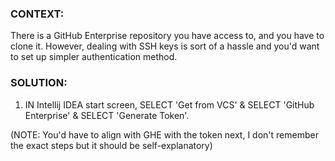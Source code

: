### CONTEXT:

There is a GitHub Enterprise repository you have access to, and you have to clone it. 
However, dealing with SSH keys is sort of a hassle and you'd want to set up simpler authentication method.

### SOLUTION:

1. IN Intellij IDEA start screen, 
    SELECT 'Get from VCS' & SELECT 'GitHub Enterprise' & SELECT 'Generate Token'. 

(NOTE: You'd have to align with GHE with the token next, I don't remember the exact steps but it should be self-explanatory)
